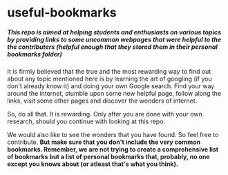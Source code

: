 # useful-bookmarks

##### **This repo is aimed at helping students and enthusiasts on various topics by providing links to some uncommon webpages that were helpful to the the contributers (helpful enough that they stored them in their personal bookmarks folder)**

It is firmly believed that the true and the most rewarding way to find out about any topic mentioned here is by learning the art of googling (if you don't already know it) and doing your own Google search. Find your way around the internet, stumble upon some new helpful page, follow along the links, visit some other pages and discover the wonders of internet. 

So, do all that. It is rewarding. Only after you are done with your own research, should you continue with looking at this repo.

We would also like to see the wonders that you have found. So feel free to contribute. **But make sure that you don't include the very common bookmarks. Remember, we are not trying to create a comprehensive list of bookmarks but a list of personal bookmarks that, probably, no one except you knows about (or atleast that's what you think).**

